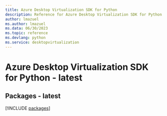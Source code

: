 ```yaml
---
title: Azure Desktop Virtualization SDK for Python
description: Reference for Azure Desktop Virtualization SDK for Python
author: lmazuel
ms.author: lmazuel
ms.data: 06/30/2023
ms.topic: reference
ms.devlang: python
ms.service: desktopvirtualization
---
```

# Azure Desktop Virtualization SDK for Python - latest
## Packages - latest
[!INCLUDE [packages](desktop-virtualization-index.md)]